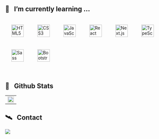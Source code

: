 <!--
**ongddree/Ongddree** is a ✨ _special_ ✨ repository because its `README.md` (this file) appears on your GitHub profile.

Here are some ideas to get you started:

- 🔭 I’m currently working on ...
- 🌱 I’m currently learning ...
- 👯 I’m looking to collaborate on ...
- 🤔 I’m looking for help with ...
- 💬 Ask me about ...
- 📫 How to reach me: ...
- 😄 Pronouns: ...
- ⚡ Fun fact: ...
-->



## 🔭 &nbsp; I’m currently learning ...
<div align="left">  
  <img style="margin: 20px" src="https://profilinator.rishav.dev/skills-assets/html5-original-wordmark.svg" alt="HTML5" height="40" />  
  <img style="margin: 20px" src="https://profilinator.rishav.dev/skills-assets/css3-original-wordmark.svg" alt="CSS3" height="40" />  
  <img style="margin: 20px" src="https://profilinator.rishav.dev/skills-assets/javascript-original.svg" alt="JavaScript" height="40" />  
  <img style="margin: 20px" src="https://profilinator.rishav.dev/skills-assets/react-original-wordmark.svg" alt="React" height="40" />
  <img style="margin: 20px" src="https://noticon-static.tammolo.com/dgggcrkxq/image/upload/v1566879300/noticon/fvty9lnsbjol5lq9u3by.svg" alt="Next.js" height="40" />
  <img style="margin: 20px" src="https://profilinator.rishav.dev/skills-assets/typescript-original.svg" alt="TypeScript" height="40" />  
  <img style="margin: 20px" src="https://profilinator.rishav.dev/skills-assets/sass-original.svg" alt="Sass" height="40" />  
  <img style="margin: 20px" src="https://profilinator.rishav.dev/skills-assets/bootstrap-plain.svg" alt="Bootstrap" height="40" />  
<!--   <img style="margin: 10px" src="https://profilinator.rishav.dev/skills-assets/webpack-original.svg" alt="Webpack" height="30" />  
  <img style="margin: 10px" src="https://profilinator.rishav.dev/skills-assets/nodejs-original-wordmark.svg" alt="Node.js" height="30" />   -->
</div>  

<br/>  


## 👾 &nbsp; Github Stats
<table><tr><td valign="top" width="100%">

<div align="center"><img src="https://github-readme-stats.vercel.app/api?username=Ongddree&show_icons=true&count_private=true&hide_border=true" align="center" style="width: 100%" /></div>




</td></tr></table>  

## 🛰 &nbsp; Contact
 <a href="mailto:ongddree@gmail.com"><img src="https://img.shields.io/badge/Gmail-d14836?style=flat-square&logo=Gmail&logoColor=white&link=viliketh1s98@naver.com"/></a>
